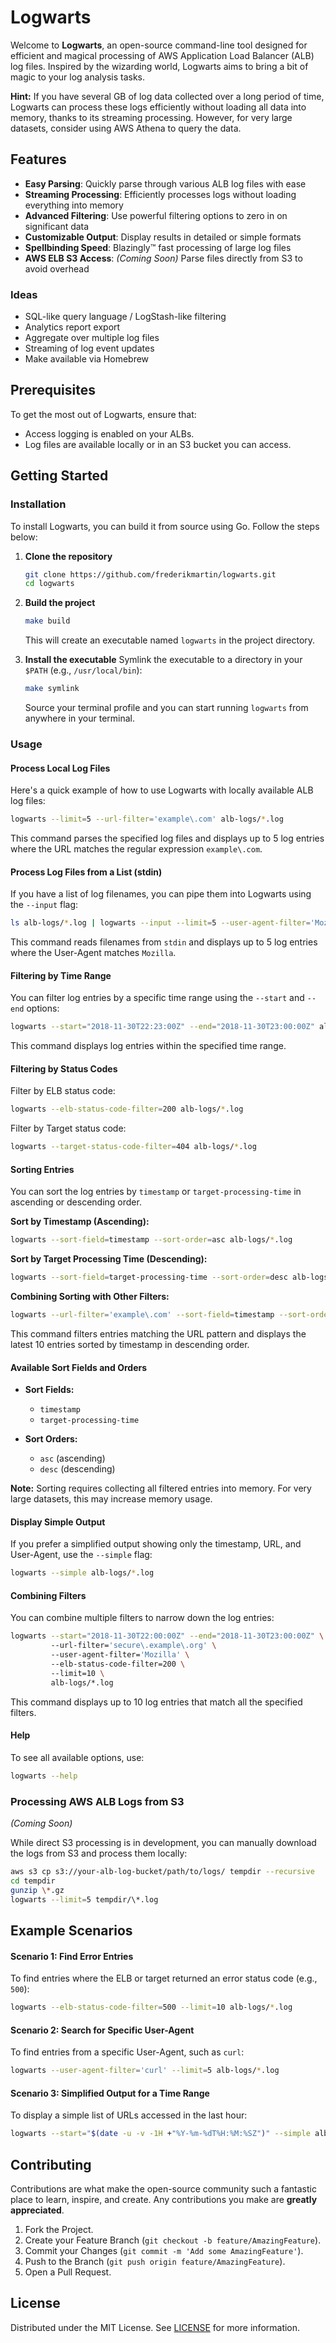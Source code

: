 # Logwarts

Welcome to **Logwarts**, an open-source command-line tool designed for efficient and magical processing of AWS Application Load Balancer (ALB) log files. Inspired by the wizarding world, Logwarts aims to bring a bit of magic to your log analysis tasks.

**Hint:** If you have several GB of log data collected over a long period of time, Logwarts can process these logs efficiently without loading all data into memory, thanks to its streaming processing. However, for very large datasets, consider using AWS Athena to query the data.

## Features

- **Easy Parsing**: Quickly parse through various ALB log files with ease
- **Streaming Processing**: Efficiently processes logs without loading everything into memory
- **Advanced Filtering**: Use powerful filtering options to zero in on significant data
- **Customizable Output**: Display results in detailed or simple formats
- **Spellbinding Speed**: Blazingly™ fast processing of large log files
- **AWS ELB S3 Access**: *(Coming Soon)* Parse files directly from S3 to avoid overhead

### Ideas

- SQL-like query language / LogStash-like filtering
- Analytics report export
- Aggregate over multiple log files
- Streaming of log event updates
- Make available via Homebrew

## Prerequisites

To get the most out of Logwarts, ensure that:

- Access logging is enabled on your ALBs.
- Log files are available locally or in an S3 bucket you can access.

## Getting Started

### Installation

To install Logwarts, you can build it from source using Go. Follow the steps below:

1. **Clone the repository**

    ```bash
    git clone https://github.com/frederikmartin/logwarts.git
    cd logwarts
    ```
2. **Build the project**

    ```bash
    make build
    ```
    This will create an executable named `logwarts` in the project directory.
3. **Install the executable**
    Symlink the executable to a directory in your `$PATH` (e.g., `/usr/local/bin`):

    ```bash
    make symlink
    ```
    Source your terminal profile and you can start running `logwarts` from anywhere in your terminal.

### Usage

#### Process Local Log Files

Here's a quick example of how to use Logwarts with locally available ALB log files:

```bash
logwarts --limit=5 --url-filter='example\.com' alb-logs/*.log
```

This command parses the specified log files and displays up to 5 log entries where the URL matches the regular expression `example\.com`.

#### Process Log Files from a List (stdin)

If you have a list of log filenames, you can pipe them into Logwarts using the `--input` flag:

```bash
ls alb-logs/*.log | logwarts --input --limit=5 --user-agent-filter='Mozilla'
```

This command reads filenames from `stdin` and displays up to 5 log entries where the User-Agent matches `Mozilla`.

#### Filtering by Time Range

You can filter log entries by a specific time range using the `--start` and `--end` options:

```bash
logwarts --start="2018-11-30T22:23:00Z" --end="2018-11-30T23:00:00Z" alb-logs/*.log
```

This command displays log entries within the specified time range.

#### Filtering by Status Codes

Filter by ELB status code:

```bash
logwarts --elb-status-code-filter=200 alb-logs/*.log
```

Filter by Target status code:

```bash
logwarts --target-status-code-filter=404 alb-logs/*.log
```

#### Sorting Entries

You can sort the log entries by `timestamp` or `target-processing-time` in ascending or descending order.

**Sort by Timestamp (Ascending):**

```bash
logwarts --sort-field=timestamp --sort-order=asc alb-logs/*.log
```

**Sort by Target Processing Time (Descending):**

```bash
logwarts --sort-field=target-processing-time --sort-order=desc alb-logs/*.log
```

**Combining Sorting with Other Filters:**

```bash
logwarts --url-filter='example\.com' --sort-field=timestamp --sort-order=desc --entries=10 alb-logs/*.log
```

This command filters entries matching the URL pattern and displays the latest 10 entries sorted by timestamp in descending order.

#### Available Sort Fields and Orders

- **Sort Fields:**
  - `timestamp`
  - `target-processing-time`

- **Sort Orders:**
  - `asc` (ascending)
  - `desc` (descending)

**Note:** Sorting requires collecting all filtered entries into memory. For very large datasets, this may increase memory usage.

#### Display Simple Output

If you prefer a simplified output showing only the timestamp, URL, and User-Agent, use the `--simple` flag:

```bash
logwarts --simple alb-logs/*.log
```

#### Combining Filters

You can combine multiple filters to narrow down the log entries:

```bash
logwarts --start="2018-11-30T22:00:00Z" --end="2018-11-30T23:00:00Z" \  
         --url-filter='secure\.example\.org' \  
         --user-agent-filter='Mozilla' \  
         --elb-status-code-filter=200 \  
         --limit=10 \  
         alb-logs/*.log
 ```

This command displays up to 10 log entries that match all the specified filters.

#### Help

To see all available options, use:

```bash
logwarts --help
```

### Processing AWS ALB Logs from S3

*(Coming Soon)*

While direct S3 processing is in development, you can manually download the logs from S3 and process them locally:

```bash
aws s3 cp s3://your-alb-log-bucket/path/to/logs/ tempdir --recursive
cd tempdir
gunzip \*.gz
logwarts --limit=5 tempdir/\*.log
```

## Example Scenarios

#### Scenario 1: Find Error Entries

To find entries where the ELB or target returned an error status code (e.g., `500`):

```bash
logwarts --elb-status-code-filter=500 --limit=10 alb-logs/*.log
```

#### Scenario 2: Search for Specific User-Agent

To find entries from a specific User-Agent, such as `curl`:

```bash
logwarts --user-agent-filter='curl' --limit=5 alb-logs/*.log
```

#### Scenario 3: Simplified Output for a Time Range

To display a simple list of URLs accessed in the last hour:

```bash
logwarts --start="$(date -u -v -1H +"%Y-%m-%dT%H:%M:%SZ")" --simple alb-logs/*.log
```

## Contributing

Contributions are what make the open-source community such a fantastic place to learn, inspire, and create. Any contributions you make are **greatly appreciated**.

1. Fork the Project.
2. Create your Feature Branch (`git checkout -b feature/AmazingFeature`).
3. Commit your Changes (`git commit -m 'Add some AmazingFeature'`).
4. Push to the Branch (`git push origin feature/AmazingFeature`).
5. Open a Pull Request.

## License

Distributed under the MIT License. See [LICENSE](./LICENSE) for more information.

